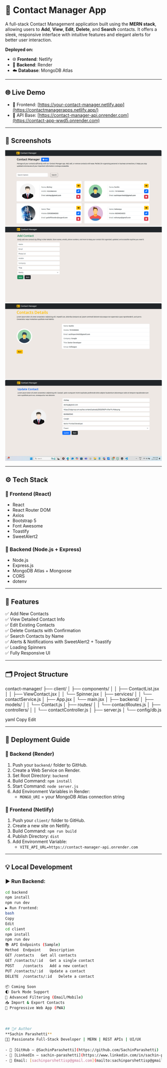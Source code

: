 # 📇 Contact Manager App

A full-stack Contact Management application built using the **MERN stack**, allowing users to **Add**, **View**, **Edit**, **Delete**, and **Search** contacts. It offers a sleek, responsive interface with intuitive features and elegant alerts for better user interaction.

**Deployed on:**
- 🌐 **Frontend**: Netlify  
- 🔗 **Backend**: Render  
- ☁️ **Database**: MongoDB Atlas

---

## 🌐 Live Demo

- 🔸 Frontend: [https://your-contact-manager.netlify.app](https://contactmanagerapps.netlify.app/)  
- 🔸 API Base: [https://contact-manager-api.onrender.com](https://contact-app-wwd5.onrender.com)

---

## 📸 Screenshots

![Home Page](home-page.png)  
![Add Contact](add-contact.png)  
![View Contact](view-details.png)  
![Update Contact](update-page.png)

---

## ⚙️ Tech Stack

### 🔹 Frontend (React)
- React
- React Router DOM
- Axios
- Bootstrap 5
- Font Awesome
- Toastify
- SweetAlert2

### 🔹 Backend (Node.js + Express)
- Node.js
- Express.js
- MongoDB Atlas + Mongoose
- CORS
- dotenv

---

## 🧠 Features

✅ Add New Contacts  
✅ View Detailed Contact Info  
✅ Edit Existing Contacts  
✅ Delete Contacts with Confirmation  
✅ Search Contacts by Name  
✅ Alerts & Notifications with SweetAlert2 + Toastify  
✅ Loading Spinners  
✅ Fully Responsive UI  

---

## 🗂 Project Structure

contact-manager/
├── client/
│ ├── components/
│ │ ├── ContactList.jsx
│ │ ├── ViewContact.jsx
│ │ └── Spinner.jsx
│ ├── services/
│ │ └── contactService.js
│ ├── App.jsx
│ └── main.jsx
│
├── backend/
│ ├── models/
│ │ └── Contact.js
│ ├── routes/
│ │ └── contactRoutes.js
│ ├── controllers/
│ │ └── contactController.js
│ ├── server.js
│ └── config/db.js

yaml
Copy
Edit

---

## 🚀 Deployment Guide

### 🔸 Backend (Render)
1. Push your `backend/` folder to GitHub.
2. Create a Web Service on Render.
3. Set Root Directory: `backend`
4. Build Command: `npm install`
5. Start Command: `node server.js`
6. Add Environment Variables in Render:
   - `MONGO_URI` = your MongoDB Atlas connection string

### 🔸 Frontend (Netlify)
1. Push your `client/` folder to GitHub.
2. Create a new site on Netlify.
3. Build Command: `npm run build`
4. Publish Directory: `dist`
5. Add Environment Variable:
   - `VITE_API_URL=https://contact-manager-api.onrender.com`

---

## 💡 Local Development

### ▶️ Run Backend:
```bash
cd backend
npm install
npm run dev
▶️ Run Frontend:
bash
Copy
Edit
cd client
npm install
npm run dev
📚 API Endpoints (Sample)
Method	Endpoint	Description
GET	/contacts	Get all contacts
GET	/contacts/:id	Get a single contact
POST	/contacts	Add a new contact
PUT	/contacts/:id	Update a contact
DELETE	/contacts/:id	Delete a contact

📦 Coming Soon
🌓 Dark Mode Support
🔎 Advanced Filtering (Email/Mobile)
📥 Import & Export Contacts
📱 Progressive Web App (PWA)



## 🙋‍♂️ Author  
**Sachin Parashetti**  
🧑‍💻 Passionate Full-Stack Developer | MERN | REST APIs | UI/UX

- 📎 [GitHub – @SachinParashetti](https://github.com/SachinParashetti)
- 📎 [LinkedIn – sachin-parashetti](https://www.linkedin.com/in/sachin-parashetti-99b255259/)
- 📧 Email: [sachinparshettisp@gmail.com](mailto:sachinparshettisp@gmail.com)
